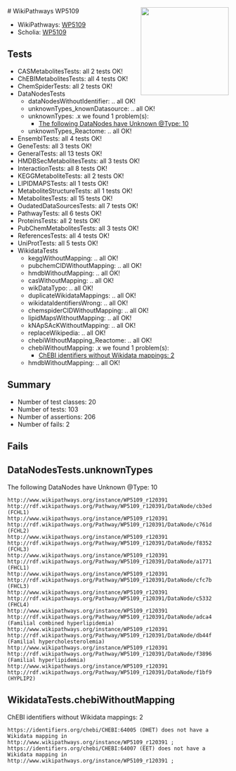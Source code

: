 <img style="float: right; width: 200px" src="https://upload.wikimedia.org/wikipedia/commons/thumb/8/83/Wplogo_with_text_500.png/640px-Wplogo_with_text_500.png" />
# WikiPathways WP5109

* WikiPathways: [WP5109](https://new.wikipathways.org/pathways/WP5109)
* Scholia: [WP5109](https://scholia.toolforge.org/wikipathways/WP5109)
## Tests
* CASMetabolitesTests: all 2 tests OK!
* ChEBIMetabolitesTests: all 4 tests OK!
* ChemSpiderTests: all 2 tests OK!
* DataNodesTests
    * dataNodesWithoutIdentifier: .. all OK!
    * unknownTypes_knownDatasource: .. all OK!
    * unknownTypes: .x we found 1 problem(s):
        * [The following DataNodes have Unknown @Type: 10](#ef950831)
    * unknownTypes_Reactome: .. all OK!
* EnsemblTests: all 4 tests OK!
* GeneTests: all 3 tests OK!
* GeneralTests: all 13 tests OK!
* HMDBSecMetabolitesTests: all 3 tests OK!
* InteractionTests: all 8 tests OK!
* KEGGMetaboliteTests: all 2 tests OK!
* LIPIDMAPSTests: all 1 tests OK!
* MetaboliteStructureTests: all 1 tests OK!
* MetabolitesTests: all 15 tests OK!
* OudatedDataSourcesTests: all 7 tests OK!
* PathwayTests: all 6 tests OK!
* ProteinsTests: all 2 tests OK!
* PubChemMetabolitesTests: all 3 tests OK!
* ReferencesTests: all 4 tests OK!
* UniProtTests: all 5 tests OK!
* WikidataTests
    * keggWithoutMapping: .. all OK!
    * pubchemCIDWithoutMapping: .. all OK!
    * hmdbWithoutMapping: .. all OK!
    * casWithoutMapping: .. all OK!
    * wikDataTypo: .. all OK!
    * duplicateWikidataMappings: .. all OK!
    * wikidataIdentifiersWrong: .. all OK!
    * chemspiderCIDWithoutMapping: .. all OK!
    * lipidMapsWithoutMapping: .. all OK!
    * kNApSAcKWithoutMapping: .. all OK!
    * replaceWikipedia: .. all OK!
    * chebiWithoutMapping_Reactome: .. all OK!
    * chebiWithoutMapping: .x we found 1 problem(s):
        * [ChEBI identifiers without Wikidata mappings: 2](#a8d554ce)
    * hmdbWithoutMapping: .. all OK!


## Summary

* Number of test classes: 20
* Number of tests: 103
* Number of assertions: 206
* Number of fails: 2

## Fails

<a name="ef950831" />

## DataNodesTests.unknownTypes

The following DataNodes have Unknown @Type: 10
```
http://www.wikipathways.org/instance/WP5109_r120391 http://rdf.wikipathways.org/Pathway/WP5109_r120391/DataNode/cb3ed (FCHL1)
http://www.wikipathways.org/instance/WP5109_r120391 http://rdf.wikipathways.org/Pathway/WP5109_r120391/DataNode/c761d (FCHL2)
http://www.wikipathways.org/instance/WP5109_r120391 http://rdf.wikipathways.org/Pathway/WP5109_r120391/DataNode/f8352 (FCHL3)
http://www.wikipathways.org/instance/WP5109_r120391 http://rdf.wikipathways.org/Pathway/WP5109_r120391/DataNode/a1771 (FHCL1)
http://www.wikipathways.org/instance/WP5109_r120391 http://rdf.wikipathways.org/Pathway/WP5109_r120391/DataNode/cfc7b (FHCL3)
http://www.wikipathways.org/instance/WP5109_r120391 http://rdf.wikipathways.org/Pathway/WP5109_r120391/DataNode/c5332 (FHCL4)
http://www.wikipathways.org/instance/WP5109_r120391 http://rdf.wikipathways.org/Pathway/WP5109_r120391/DataNode/adca4 (Familial combined hyperlipidemia)
http://www.wikipathways.org/instance/WP5109_r120391 http://rdf.wikipathways.org/Pathway/WP5109_r120391/DataNode/db44f (Familial hypercholesterolemia)
http://www.wikipathways.org/instance/WP5109_r120391 http://rdf.wikipathways.org/Pathway/WP5109_r120391/DataNode/f3896 (Familial hyperlipidemia)
http://www.wikipathways.org/instance/WP5109_r120391 http://rdf.wikipathways.org/Pathway/WP5109_r120391/DataNode/f1bf9 (HYPLIP2)
```

<a name="a8d554ce" />

## WikidataTests.chebiWithoutMapping

ChEBI identifiers without Wikidata mappings: 2
```
https://identifiers.org/chebi/CHEBI:64005 (DHET) does not have a Wikidata mapping in http://www.wikipathways.org/instance/WP5109_r120391 ; 
https://identifiers.org/chebi/CHEBI:64007 (EET) does not have a Wikidata mapping in http://www.wikipathways.org/instance/WP5109_r120391 ; 
```

